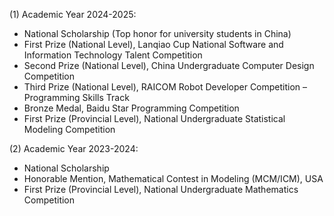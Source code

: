 (1) Academic Year 2024-2025:
- National Scholarship (Top honor for university students in China)
- First Prize (National Level), Lanqiao Cup National Software and Information Technology Talent Competition
- Second Prize (National Level), China Undergraduate Computer Design Competition
- Third Prize (National Level), RAICOM Robot Developer Competition – Programming Skills Track
- Bronze Medal, Baidu Star Programming Competition
- First Prize (Provincial Level), National Undergraduate Statistical Modeling Competition

(2) Academic Year 2023-2024:
- National Scholarship
- Honorable Mention, Mathematical Contest in Modeling (MCM/ICM), USA
- First Prize (Provincial Level), National Undergraduate Mathematics Competition